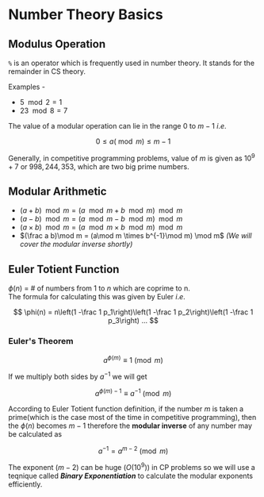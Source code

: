 # Number Theory Basics

## Modulus Operation

`%` is an operator which is frequently used in number theory. It stands for the remainder in CS theory.

Examples -
- $5 \mod 2 = 1$ 
- $23 \mod 8 = 7$

The value of a modular operation can lie in the range $0$ to $m-1$ $i.e.$

$$ 0 \le a(\bmod m) \le m-1 $$

Generally, in competitive programming problems, value of $m$ is given as $10^9+7$ or $998,244,353$, which are two big prime numbers.

## Modular Arithmetic

- $(a + b)\mod m = (a\mod m + b\mod m) \mod m$
- $(a - b)\mod m = (a\mod m - b\mod m) \mod m$
- $(a \times b)\mod m = (a\mod m \times b\mod m) \mod m$
- $(\frac a b)\mod m = (a\mod m \times b^{-1}\mod m) \mod m$ *(We will cover the modular inverse shortly)*

## Euler Totient Function

$\phi(n)$ = # of numbers from $1$ to $n$ which are coprime to n. <br>
The formula for calculating this was given by Euler $i.e.$

$$ \phi(n) = n\left(1 -\frac 1 p_1\right)\left(1 -\frac 1 p_2\right)\left(1 -\frac 1 p_3\right) ... $$

### Euler's Theorem

$$ a^{\phi(m)} \equiv 1 \pmod m $$

If we multiply both sides by $a^{-1}$ we will get

$$ a^{\phi(m) - 1} \equiv a^{-1} \pmod m $$

According to Euler Totient function definition, if the number $m$ is taken a prime(which is the case most of the time in competitive programming), then the $\phi(n)$ becomes $m-1$ therefore the **modular inverse** of any number may be calculated as

$$ a^{-1} = a^{m-2} \pmod m $$

The exponent $(m-2)$ can be huge ($O(10^9)$) in CP problems so we will use a teqnique called **_Binary Exponentiation_** to calculate the modular exponents efficiently.